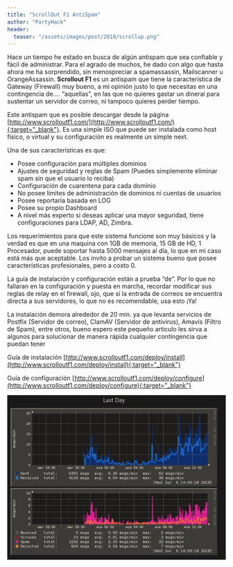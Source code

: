 ```yaml
---
title: "ScrollOut F1 AntiSpam"
author: "PartyHack"
header: 
  teaser: "/assets/images/post/2018/scrollup.png"
---
```

	

Hace un tiempo he estado en busca de algún antispam que sea confiable y fácil de administrar. Para el agrado de muchos, he dado con algo que hasta ahora me ha sorprendido, sin menospreciar a spamassassin, Mailscanner u OrangeAssassin. **Scrollout F1** es un antispam que tiene la característica de Gateway (Firewall) muy bueno, a mi opinión justo lo que necesitas en una contingencia de…. “aquellas”, en las que no quieres gastar un dineral para sustentar un servidor de correo, ni tampoco quieres perder tiempo.

Este antispam que es posible descargar desde la página [http://www.scrolloutf1.com/](http://www.scrolloutf1.com/){:target="_blank"}. Es una simple ISO que puede ser instalada como host físico, o virtual y su configuración es realmente un simple next.

Una de sus características es que:

- Posee configuración para múltiples dominios
- Ajustes de seguridad y reglas de Spam (Puedes simplemente eliminar spam sin que el usuario lo reciba)
- Configuración de cuarentena para cada dominio
- No posee límites de administración de dominios ni cuentas de usuarios
- Posee reportaría basada en LOG
- Posee su propio Dashboard
- A nivel más experto si deseas aplicar una mayor seguridad, tiene configuraciones para LDAP, AD, Zimbra.

Los requerimientos para que este sistema funcione son muy básicos y la verdad es que en una maquina con 1GB de memoria, 15 GB de HD, 1 Procesador, puede soportar hasta 5000 mensajes al día, lo que en mi caso está más que aceptable. Los invito a probar un sistema bueno que posee características profesionales, pero a costo 0.

La guía de instalación y configuración están a prueba “de”. Por lo que no fallaran en la configuración y puesta en marcha, recordar modificar sus reglas de relay en el firewall, ojo, que si la entrada de correos se encuentra directa a sus servidores, lo que no es recomendable, usa esto ¡Ya!

La instalación demora alrededor de 20 min. ya que levanta servicios de Postfix (Servidor de correo), ClamAV (Servidor de antivirus), Amavis (Filtro de Spam), entre otros, bueno espero este pequeño articulo les sirva a algunos para solucionar de manera rápida cualquier contingencia que puedan tener

Guía de instalación [http://www.scrolloutf1.com/deploy/install](http://www.scrolloutf1.com/deploy/install){:target="_blank"}

Guía de configuración [http://www.scrolloutf1.com/deploy/configure](http://www.scrolloutf1.com/deploy/configure){:target="_blank"}

![ScrollUP 1](/assets/images/post/2018/scrollup1.png)
